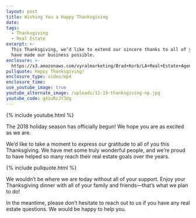 ```yaml
---
layout: post
title: Wishing You a Happy Thanksgiving
date:
tags:
  - Thanksgiving
  - Real Estate
excerpt: >-
  This Thanksgiving, we’d like to extend our sincere thanks to all of you who
  have made our business possible.
enclosure: >-
  https://s3.amazonaws.com/vyralmarketing/Brad+Korb/LA+Real+Estate+Agent-+Happy+Thanksgiving+from+the+Brad+Korb+Real+Estate+Group%2521.mp4
pullquote: Happy Thanksgiving!
enclosure_type: video/mp4
enclosure_time:
use_youtube_image: true
youtube_alternate_image: /uploads/11-19-thanksgiving-np.jpg
youtube_code: gXzuRzJY3Ug
---
```


{% include youtube.html %}

The 2018 holiday season has officially begun! We hope you are as excited as we are.

We’d like to take a moment to express our gratitude to all of you this Thanksgiving. We have met some truly wonderful people, and we’re proud to have helped so many reach their real estate goals over the years.

{% include pullquote.html %}

We wouldn’t be where we are today without all of your support. Enjoy your Thanksgiving dinner with all of your family and friends—that’s what we plan to do!

In the meantime, please don’t hesitate to reach out to us if you have any real estate questions. We would be happy to help you.